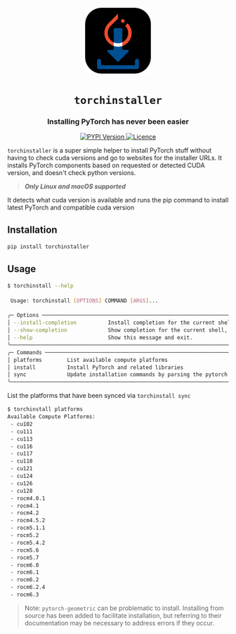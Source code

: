 <p align="center"><div align="center" style="display": none;>
  
<p align="center">
<img alt='icon' width="150" = src="https://github.com/dk0d/torchinstaller/raw/main/assets/torchinstaller_icon.png"/>
</p>
  
# `torchinstaller`

<h3 align="center">Installing PyTorch has never been easier</h3>

</div></p>

<p align="center">

<a href="https://pypi.org/project/torchinstaller/">
  <img alt="PYPI Version" src="https://img.shields.io/pypi/v/torchinstaller?color=blue">
</a>

<a href="https://github.com/dk0d/torchinstaller/blob/main/LICENSE">
  <img alt="Licence" src="https://img.shields.io/pypi/l/torchinstaller">
</a>

</p>

`torchinstaller` is a super simple helper to install PyTorch stuff without having to check cuda versions and go to websites for the installer URLs.
It installs PyTorch components based on requested or detected CUDA version, and doesn't check python versions.

> **_Only Linux and macOS supported_**

It detects what cuda version is available and runs the pip command to install latest PyTorch and compatible cuda version

## Installation

```bash
pip install torchinstaller
```

## Usage

```bash
$ torchinstall --help

 Usage: torchinstall [OPTIONS] COMMAND [ARGS]...

╭─ Options ──────────────────────────────────────────────────────────────────────────────────────────────────────────╮
│ --install-completion          Install completion for the current shell.                                            │
│ --show-completion             Show completion for the current shell, to copy it or customize the installation.     │
│ --help                        Show this message and exit.                                                          │
╰────────────────────────────────────────────────────────────────────────────────────────────────────────────────────╯
╭─ Commands ─────────────────────────────────────────────────────────────────────────────────────────────────────────╮
│ platforms        List available compute platforms                                                                  │
│ install          Install PyTorch and related libraries                                                             │
│ sync             Update installation commands by parsing the pytorch website                                       │
╰────────────────────────────────────────────────────────────────────────────────────────────────────────────────────╯

```

List the platforms that have been synced via `torchinstall sync`
```bash
$ torchinstall platforms
Available Compute Platforms:
 - cu102
 - cu111
 - cu113
 - cu116
 - cu117
 - cu118
 - cu121
 - cu124
 - cu126
 - cu128
 - rocm4.0.1
 - rocm4.1
 - rocm4.2
 - rocm4.5.2
 - rocm5.1.1
 - rocm5.2
 - rocm5.4.2
 - rocm5.6
 - rocm5.7
 - rocm6.0
 - rocm6.1
 - rocm6.2
 - rocm6.2.4
 - rocm6.3
```

> Note: `pytorch-geometric` can be problematic to install. Installing from source has been added to facilitate installation, but referring to their documentation may be necessary to address errors if they occur.
